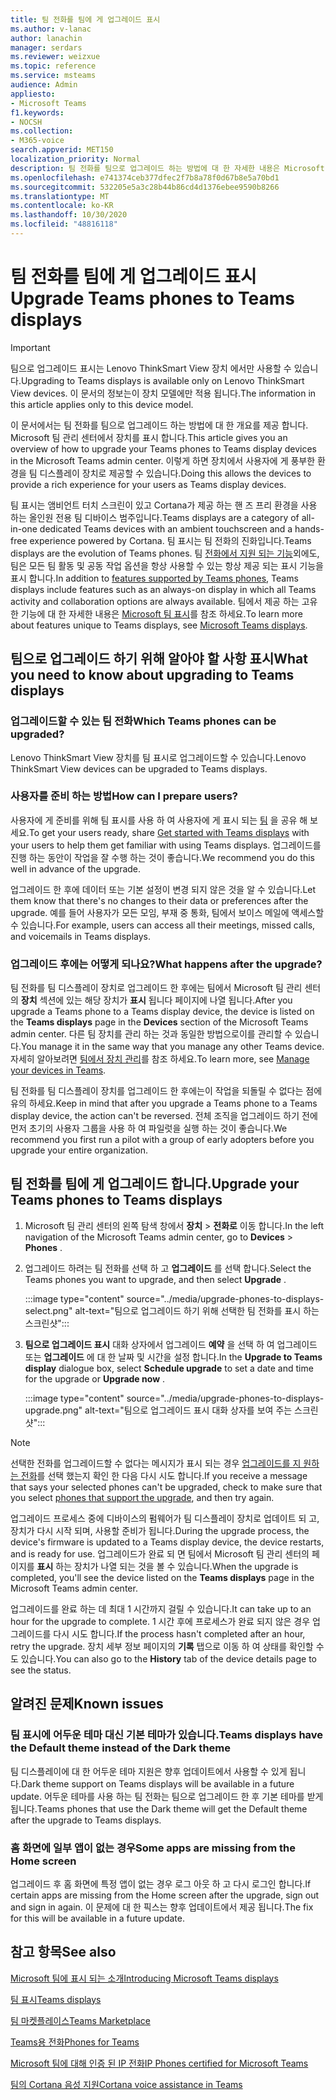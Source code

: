 ```yaml
---
title: 팀 전화를 팀에 게 업그레이드 표시
ms.author: v-lanac
author: lanachin
manager: serdars
ms.reviewer: weizxue
ms.topic: reference
ms.service: msteams
audience: Admin
appliesto:
- Microsoft Teams
f1.keywords:
- NOCSH
ms.collection:
- M365-voice
search.appverid: MET150
localization_priority: Normal
description: 팀 전화를 팀으로 업그레이드 하는 방법에 대 한 자세한 내용은 Microsoft 팀 관리 센터를 참고 하세요.
ms.openlocfilehash: e741374ceb377dfec2f7b8a78f0d67b8e5a70bd1
ms.sourcegitcommit: 532205e5a3c28b44b86cd4d1376ebee9590b8266
ms.translationtype: MT
ms.contentlocale: ko-KR
ms.lasthandoff: 10/30/2020
ms.locfileid: "48816118"
---
```

# <a name="upgrade-teams-phones-to-teams-displays"></a><span data-ttu-id="36d8c-103">팀 전화를 팀에 게 업그레이드 표시</span><span class="sxs-lookup"><span data-stu-id="36d8c-103">Upgrade Teams phones to Teams displays</span></span>

> [!IMPORTANT]
> <span data-ttu-id="36d8c-104">팀으로 업그레이드 표시는 Lenovo ThinkSmart View 장치 에서만 사용할 수 있습니다.</span><span class="sxs-lookup"><span data-stu-id="36d8c-104">Upgrading to Teams displays is available only on Lenovo ThinkSmart View devices.</span></span> <span data-ttu-id="36d8c-105">이 문서의 정보는이 장치 모델에만 적용 됩니다.</span><span class="sxs-lookup"><span data-stu-id="36d8c-105">The information in this article applies only to this device model.</span></span>  

<span data-ttu-id="36d8c-106">이 문서에서는 팀 전화를 팀으로 업그레이드 하는 방법에 대 한 개요를 제공 합니다. Microsoft 팀 관리 센터에서 장치를 표시 합니다.</span><span class="sxs-lookup"><span data-stu-id="36d8c-106">This article gives you an overview of how to upgrade your Teams phones to Teams display devices in the Microsoft Teams admin center.</span></span> <span data-ttu-id="36d8c-107">이렇게 하면 장치에서 사용자에 게 풍부한 환경을 팀 디스플레이 장치로 제공할 수 있습니다.</span><span class="sxs-lookup"><span data-stu-id="36d8c-107">Doing this allows the devices to provide a rich experience for your users as Teams display devices.</span></span>

<span data-ttu-id="36d8c-108">팀 표시는 앰비언트 터치 스크린이 있고 Cortana가 제공 하는 핸 즈 프리 환경을 사용 하는 올인원 전용 팀 디바이스 범주입니다.</span><span class="sxs-lookup"><span data-stu-id="36d8c-108">Teams displays are a category of all-in-one dedicated Teams devices with an ambient touchscreen and a hands-free experience powered by Cortana.</span></span> <span data-ttu-id="36d8c-109">팀 표시는 팀 전화의 진화입니다.</span><span class="sxs-lookup"><span data-stu-id="36d8c-109">Teams displays are the evolution of Teams phones.</span></span> <span data-ttu-id="36d8c-110">팀 [전화에서 지원 되는 기능](phones-for-teams.md#features-supported-by-teams-phones)외에도, 팀은 모든 팀 활동 및 공동 작업 옵션을 항상 사용할 수 있는 항상 제공 되는 표시 기능을 표시 합니다.</span><span class="sxs-lookup"><span data-stu-id="36d8c-110">In addition to [features supported by Teams phones](phones-for-teams.md#features-supported-by-teams-phones), Teams displays include features such as an always-on display in which all Teams activity and collaboration options are always available.</span></span> <span data-ttu-id="36d8c-111">팀에서 제공 하는 고유한 기능에 대 한 자세한 내용은 [Microsoft 팀 표시](teams-displays.md)를 참조 하세요.</span><span class="sxs-lookup"><span data-stu-id="36d8c-111">To learn more about features unique to Teams displays, see [Microsoft Teams displays](teams-displays.md).</span></span>

## <a name="what-you-need-to-know-about-upgrading-to-teams-displays"></a><span data-ttu-id="36d8c-112">팀으로 업그레이드 하기 위해 알아야 할 사항 표시</span><span class="sxs-lookup"><span data-stu-id="36d8c-112">What you need to know about upgrading to Teams displays</span></span>

### <a name="which-teams-phones-can-be-upgraded"></a><span data-ttu-id="36d8c-113">업그레이드할 수 있는 팀 전화</span><span class="sxs-lookup"><span data-stu-id="36d8c-113">Which Teams phones can be upgraded?</span></span>

<span data-ttu-id="36d8c-114">Lenovo ThinkSmart View 장치를 팀 표시로 업그레이드할 수 있습니다.</span><span class="sxs-lookup"><span data-stu-id="36d8c-114">Lenovo ThinkSmart View devices can be upgraded to Teams displays.</span></span>

### <a name="how-can-i-prepare-users"></a><span data-ttu-id="36d8c-115">사용자를 준비 하는 방법</span><span class="sxs-lookup"><span data-stu-id="36d8c-115">How can I prepare users?</span></span>

<span data-ttu-id="36d8c-116">사용자에 게 준비를 위해 팀 표시를 사용 하 여 사용자에 게 표시 되는 [팀](https://support.microsoft.com/office/get-started-with-teams-displays-ff299825-7f13-4528-96c2-1d3437e6d4e6) 을 공유 해 보세요.</span><span class="sxs-lookup"><span data-stu-id="36d8c-116">To get your users ready, share [Get started with Teams displays](https://support.microsoft.com/office/get-started-with-teams-displays-ff299825-7f13-4528-96c2-1d3437e6d4e6) with your users to help them get familiar with using Teams displays.</span></span> <span data-ttu-id="36d8c-117">업그레이드를 진행 하는 동안이 작업을 잘 수행 하는 것이 좋습니다.</span><span class="sxs-lookup"><span data-stu-id="36d8c-117">We recommend you do this well in advance of the upgrade.</span></span>

<span data-ttu-id="36d8c-118">업그레이드 한 후에 데이터 또는 기본 설정이 변경 되지 않은 것을 알 수 있습니다.</span><span class="sxs-lookup"><span data-stu-id="36d8c-118">Let them know that there's no changes to their data or preferences after the upgrade.</span></span> <span data-ttu-id="36d8c-119">예를 들어 사용자가 모든 모임, 부재 중 통화, 팀에서 보이스 메일에 액세스할 수 있습니다.</span><span class="sxs-lookup"><span data-stu-id="36d8c-119">For example, users can access all their meetings, missed calls, and voicemails in Teams displays.</span></span> 

### <a name="what-happens-after-the-upgrade"></a><span data-ttu-id="36d8c-120">업그레이드 후에는 어떻게 되나요?</span><span class="sxs-lookup"><span data-stu-id="36d8c-120">What happens after the upgrade?</span></span>

<span data-ttu-id="36d8c-121">팀 전화를 팀 디스플레이 장치로 업그레이드 한 후에는 팀에서 Microsoft 팀 관리 센터의 **장치** 섹션에 있는 해당 장치가 **표시** 됩니다 페이지에 나열 됩니다.</span><span class="sxs-lookup"><span data-stu-id="36d8c-121">After you upgrade a Teams phone to a Teams display device, the device is listed on the **Teams displays** page in the **Devices** section of the Microsoft Teams admin center.</span></span> <span data-ttu-id="36d8c-122">다른 팀 장치를 관리 하는 것과 동일한 방법으로이를 관리할 수 있습니다.</span><span class="sxs-lookup"><span data-stu-id="36d8c-122">You manage it in the same way that you manage any other Teams device.</span></span> <span data-ttu-id="36d8c-123">자세히 알아보려면 [팀에서 장치 관리](device-management.md)를 참조 하세요.</span><span class="sxs-lookup"><span data-stu-id="36d8c-123">To learn more, see [Manage your devices in Teams](device-management.md).</span></span>

<span data-ttu-id="36d8c-124">팀 전화를 팀 디스플레이 장치를 업그레이드 한 후에는이 작업을 되돌릴 수 없다는 점에 유의 하세요.</span><span class="sxs-lookup"><span data-stu-id="36d8c-124">Keep in mind that after you upgrade a Teams phone to a Teams display device, the action can't be reversed.</span></span> <span data-ttu-id="36d8c-125">전체 조직을 업그레이드 하기 전에 먼저 초기의 사용자 그룹을 사용 하 여 파일럿을 실행 하는 것이 좋습니다.</span><span class="sxs-lookup"><span data-stu-id="36d8c-125">We recommend you first run a pilot with a group of early adopters before you upgrade your entire organization.</span></span> 

## <a name="upgrade-your-teams-phones-to-teams-displays"></a><span data-ttu-id="36d8c-126">팀 전화를 팀에 게 업그레이드 합니다.</span><span class="sxs-lookup"><span data-stu-id="36d8c-126">Upgrade your Teams phones to Teams displays</span></span>

1. <span data-ttu-id="36d8c-127">Microsoft 팀 관리 센터의 왼쪽 탐색 창에서 **장치**  >  **전화로** 이동 합니다.</span><span class="sxs-lookup"><span data-stu-id="36d8c-127">In the left navigation of the Microsoft Teams admin center, go to **Devices** > **Phones** .</span></span>
2. <span data-ttu-id="36d8c-128">업그레이드 하려는 팀 전화를 선택 하 고 **업그레이드** 를 선택 합니다.</span><span class="sxs-lookup"><span data-stu-id="36d8c-128">Select the Teams phones you want to upgrade, and then select **Upgrade** .</span></span>

    :::image type="content" source="../media/upgrade-phones-to-displays-select.png" alt-text="팀으로 업그레이드 하기 위해 선택한 팀 전화를 표시 하는 스크린샷":::

3. <span data-ttu-id="36d8c-130">**팀으로 업그레이드 표시** 대화 상자에서 업그레이드 **예약** 을 선택 하 여 업그레이드 또는 **업그레이드** 에 대 한 날짜 및 시간을 설정 합니다.</span><span class="sxs-lookup"><span data-stu-id="36d8c-130">In the **Upgrade to Teams display** dialogue box, select **Schedule upgrade** to set a date and time for the upgrade or **Upgrade now** .</span></span>

    :::image type="content" source="../media/upgrade-phones-to-displays-upgrade.png" alt-text="팀으로 업그레이드 표시 대화 상자를 보여 주는 스크린샷":::

> [!NOTE]
> <span data-ttu-id="36d8c-132">선택한 전화를 업그레이드할 수 없다는 메시지가 표시 되는 경우 [업그레이드를 지 원하는 전화](#which-teams-phones-can-be-upgraded)를 선택 했는지 확인 한 다음 다시 시도 합니다.</span><span class="sxs-lookup"><span data-stu-id="36d8c-132">If you receive a message that says your selected phones can't be upgraded, check to make sure that you select [phones that support the upgrade](#which-teams-phones-can-be-upgraded), and then try again.</span></span>

<span data-ttu-id="36d8c-133">업그레이드 프로세스 중에 디바이스의 펌웨어가 팀 디스플레이 장치로 업데이트 되 고, 장치가 다시 시작 되며, 사용할 준비가 됩니다.</span><span class="sxs-lookup"><span data-stu-id="36d8c-133">During the upgrade process, the device's firmware is updated to a Teams display device, the device restarts, and is ready for use.</span></span> <span data-ttu-id="36d8c-134">업그레이드가 완료 되 면 팀에서 Microsoft 팀 관리 센터의 페이지를 **표시** 하는 장치가 나열 되는 것을 볼 수 있습니다.</span><span class="sxs-lookup"><span data-stu-id="36d8c-134">When the upgrade is completed, you'll see the device listed on the **Teams displays** page in the Microsoft Teams admin center.</span></span>

<span data-ttu-id="36d8c-135">업그레이드를 완료 하는 데 최대 1 시간까지 걸릴 수 있습니다.</span><span class="sxs-lookup"><span data-stu-id="36d8c-135">It can take up to an hour for the upgrade to complete.</span></span> <span data-ttu-id="36d8c-136">1 시간 후에 프로세스가 완료 되지 않은 경우 업그레이드를 다시 시도 합니다.</span><span class="sxs-lookup"><span data-stu-id="36d8c-136">If the process hasn't completed after an hour, retry the upgrade.</span></span> <span data-ttu-id="36d8c-137">장치 세부 정보 페이지의 **기록** 탭으로 이동 하 여 상태를 확인할 수도 있습니다.</span><span class="sxs-lookup"><span data-stu-id="36d8c-137">You can also go to the **History** tab of the device details page to see the status.</span></span>

## <a name="known-issues"></a><span data-ttu-id="36d8c-138">알려진 문제</span><span class="sxs-lookup"><span data-stu-id="36d8c-138">Known issues</span></span>

### <a name="teams-displays-have-the-default-theme-instead-of-the-dark-theme"></a><span data-ttu-id="36d8c-139">팀 표시에 어두운 테마 대신 기본 테마가 있습니다.</span><span class="sxs-lookup"><span data-stu-id="36d8c-139">Teams displays have the Default theme instead of the Dark theme</span></span>

<span data-ttu-id="36d8c-140">팀 디스플레이에 대 한 어두운 테마 지원은 향후 업데이트에서 사용할 수 있게 됩니다.</span><span class="sxs-lookup"><span data-stu-id="36d8c-140">Dark theme support on Teams displays will be available in a future update.</span></span> <span data-ttu-id="36d8c-141">어두운 테마를 사용 하는 팀 전화는 팀으로 업그레이드 한 후 기본 테마를 받게 됩니다.</span><span class="sxs-lookup"><span data-stu-id="36d8c-141">Teams phones that use the Dark theme will get the Default theme after the upgrade to Teams displays.</span></span>

### <a name="some-apps-are-missing-from-the-home-screen"></a><span data-ttu-id="36d8c-142">홈 화면에 일부 앱이 없는 경우</span><span class="sxs-lookup"><span data-stu-id="36d8c-142">Some apps are missing from the Home screen</span></span>

<span data-ttu-id="36d8c-143">업그레이드 후 홈 화면에 특정 앱이 없는 경우 로그 아웃 하 고 다시 로그인 합니다.</span><span class="sxs-lookup"><span data-stu-id="36d8c-143">If certain apps are missing from the Home screen after the upgrade, sign out and sign in again.</span></span> <span data-ttu-id="36d8c-144">이 문제에 대 한 픽스는 향후 업데이트에서 제공 됩니다.</span><span class="sxs-lookup"><span data-stu-id="36d8c-144">The fix for this will be available in a future update.</span></span>

## <a name="see-also"></a><span data-ttu-id="36d8c-145">참고 항목</span><span class="sxs-lookup"><span data-stu-id="36d8c-145">See also</span></span>

[<span data-ttu-id="36d8c-146">Microsoft 팀에 표시 되는 소개</span><span class="sxs-lookup"><span data-stu-id="36d8c-146">Introducing Microsoft Teams displays</span></span>](https://techcommunity.microsoft.com/t5/microsoft-teams-blog/introducing-microsoft-teams-displays/ba-p/1505437)

[<span data-ttu-id="36d8c-147">팀 표시</span><span class="sxs-lookup"><span data-stu-id="36d8c-147">Teams displays</span></span>](teams-displays.md)

[<span data-ttu-id="36d8c-148">팀 마켓플레이스</span><span class="sxs-lookup"><span data-stu-id="36d8c-148">Teams Marketplace</span></span>](https://office.com/teamsdevices)

[<span data-ttu-id="36d8c-149">Teams용 전화</span><span class="sxs-lookup"><span data-stu-id="36d8c-149">Phones for Teams</span></span>](phones-for-teams.md)

[<span data-ttu-id="36d8c-150">Microsoft 팀에 대해 인증 된 IP 전화</span><span class="sxs-lookup"><span data-stu-id="36d8c-150">IP Phones certified for Microsoft Teams</span></span>](teams-ip-phones.md)

[<span data-ttu-id="36d8c-151">팀의 Cortana 음성 지원</span><span class="sxs-lookup"><span data-stu-id="36d8c-151">Cortana voice assistance in Teams</span></span>](https://docs.microsoft.com/MicrosoftTeams/cortana-in-teams)
